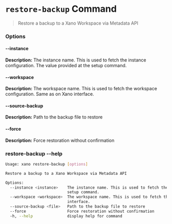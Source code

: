 # `restore-backup` Command
> Restore a backup to a Xano Workspace via Metadata API
### Options

#### --instance <instance>
**Description:** The instance name. This is used to fetch the instance configuration. The value provided at the setup command.
#### --workspace <workspace>
**Description:** The workspace name. This is used to fetch the workspace configuration. Same as on Xano interface.
#### --source-backup <file>
**Description:** Path to the backup file to restore
#### --force
**Description:** Force restoration without confirmation

### restore-backup --help
```sh
Usage: xano restore-backup [options]

Restore a backup to a Xano Workspace via Metadata API

Options:
  --instance <instance>    The instance name. This is used to fetch the instance configuration. The value provided at the
                           setup command.
  --workspace <workspace>  The workspace name. This is used to fetch the workspace configuration. Same as on Xano
                           interface.
  --source-backup <file>   Path to the backup file to restore
  --force                  Force restoration without confirmation
  -h, --help               display help for command
```